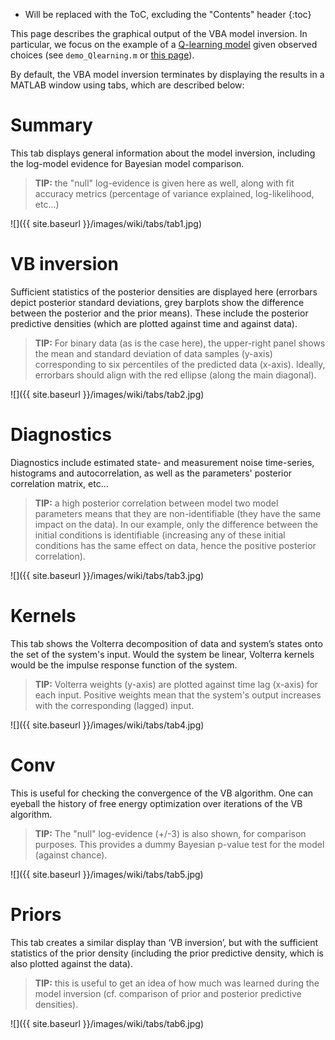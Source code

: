 * Will be replaced with the ToC, excluding the "Contents" header
{:toc}

This page describes the graphical output of the VBA model inversion.
In particular, we focus on the example of a [Q-learning model](/wiki/Structure-of-VBA's-generative-model) given observed choices (see `demo_Qlearning.m` or [this page](/wiki/Fast-demo-Q-learning-model)).

By default, the VBA model inversion terminates by displaying the results in a MATLAB window using tabs, which are described below:

# Summary

This tab displays general information about the model inversion, including the log-model evidence for Bayesian model comparison.

> **TIP:** the "null" log-evidence is given here as well, along with fit accuracy metrics (percentage of variance explained, log-likelihood, etc...)

![]({{ site.baseurl }}/images/wiki/tabs/tab1.jpg)

# VB inversion

Sufficient statistics of the posterior densities are displayed here (errorbars depict posterior standard deviations, grey barplots show the difference between the posterior and the prior means). These include the posterior predictive densities (which are plotted against time and against data).

> **TIP:** For binary data (as is the case here), the upper-right panel shows the mean and standard deviation of data samples (y-axis) corresponding to six percentiles of the predicted data (x-axis). Ideally, errorbars should align with the red ellipse (along the main diagonal).

![]({{ site.baseurl }}/images/wiki/tabs/tab2.jpg)

# Diagnostics

Diagnostics include estimated state- and measurement noise time-series, histograms and autocorrelation, as well as the parameters' posterior correlation matrix, etc…

> **TIP:** a high posterior correlation between model two model parameters means that they are non-identifiable (they have the same impact on the data). In our example, only the difference between the initial conditions is identifiable (increasing any of these initial conditions has the same effect on data, hence the positive posterior correlation).

![]({{ site.baseurl }}/images/wiki/tabs/tab3.jpg)

# Kernels

This tab shows the Volterra decomposition of data and system’s states onto the set of the system's input. Would the system be linear, Volterra kernels would be the impulse response function of the system.

> **TIP:** Volterra weights (y-axis) are plotted against time lag (x-axis) for each input. Positive weights mean that the system's output increases with the corresponding (lagged) input.

![]({{ site.baseurl }}/images/wiki/tabs/tab4.jpg)

# Conv

This is useful for checking the convergence of the VB algorithm. One can eyeball the history of free energy optimization over iterations of the VB algorithm.

> **TIP:** The "null" log-evidence (+/-3) is also shown, for comparison purposes. This provides a dummy Bayesian p-value test for the model (against chance).

![]({{ site.baseurl }}/images/wiki/tabs/tab5.jpg)

# Priors

This tab creates a similar display than ‘VB inversion’, but with the sufficient statistics of the prior density (including the prior predictive density, which is also plotted against the data).

> **TIP:** this is useful to get an idea of how much was learned during the model inversion (cf. comparison of prior and posterior predictive densities).

![]({{ site.baseurl }}/images/wiki/tabs/tab6.jpg)
